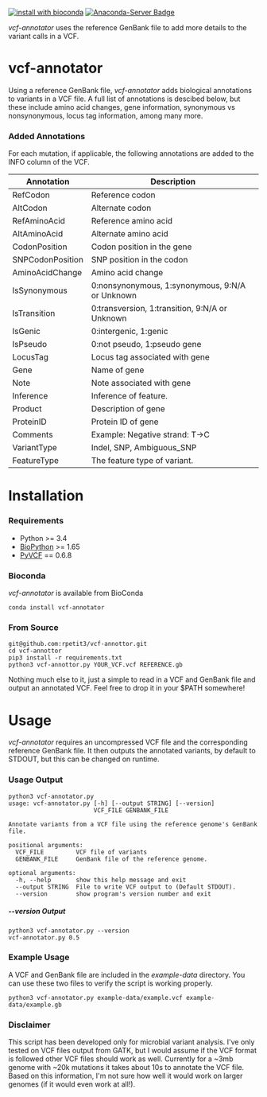 [![install with bioconda](https://img.shields.io/badge/install%20with-bioconda-brightgreen.svg?style=flat-square)](http://bioconda.github.io/recipes/vcf-annotator/README.html)
[![Anaconda-Server Badge](https://anaconda.org/bioconda/vcf-annotator/badges/downloads.svg)](https://anaconda.org/bioconda/vcf-annotator)

*vcf-annotator* uses the reference GenBank file to add more details to the variant calls in a VCF.

# vcf-annotator
Using a reference GenBank file, *vcf-annotator* adds biological annotations to variants in a VCF file. A full list of annotations is descibed below, but these include amino acid changes, gene information, synonymous vs nonsynonymous, locus tag information, among many more. 

### Added Annotations
For each mutation, if applicable, the following annotations are added to the INFO column of the VCF.

| Annotation | Description |
|------------|-------------|
| RefCodon | Reference codon |
| AltCodon | Alternate codon |
| RefAminoAcid | Reference amino acid |
| AltAminoAcid | Alternate amino acid |
| CodonPosition | Codon position in the gene |
| SNPCodonPosition | SNP position in the codon |
| AminoAcidChange | Amino acid change |
| IsSynonymous | 0:nonsynonymous, 1:synonymous, 9:N/A or Unknown |
| IsTransition | 0:transversion, 1:transition, 9:N/A or Unknown |
| IsGenic | 0:intergenic, 1:genic |
| IsPseudo | 0:not pseudo, 1:pseudo gene |
| LocusTag | Locus tag associated with gene |
| Gene | Name of gene |
| Note | Note associated with gene |
| Inference | Inference of feature. |
| Product | Description of gene |
| ProteinID | Protein ID of gene |
| Comments | Example: Negative strand: T->C |
| VariantType | Indel, SNP, Ambiguous_SNP |
| FeatureType | The feature type of variant. |

# Installation
### Requirements
* Python >= 3.4
* [BioPython](http://biopython.org/) >= 1.65 
* [PyVCF](https://github.com/jamescasbon/PyVCF) == 0.6.8

### Bioconda
*vcf-annotator* is available from BioConda
```
conda install vcf-annotator
```

### From Source
```
git@github.com:rpetit3/vcf-annottor.git
cd vcf-annottor
pip3 install -r requirements.txt
python3 vcf-annottor.py YOUR_VCF.vcf REFERENCE.gb
```

Nothing much else to it, just a simple to read in a VCF and GenBank file and output an annotated VCF. Feel free to drop it in your $PATH somewhere!

# Usage
*vcf-annotator* requires an uncompressed VCF file and the corresponding reference GenBank file. It then outputs the annotated variants, by default to STDOUT, but this can be changed on runtime.

### Usage Output
```
python3 vcf-annotator.py
usage: vcf-annotator.py [-h] [--output STRING] [--version]
                        VCF_FILE GENBANK_FILE

Annotate variants from a VCF file using the reference genome's GenBank file.

positional arguments:
  VCF_FILE         VCF file of variants
  GENBANK_FILE     GenBank file of the reference genome.

optional arguments:
  -h, --help       show this help message and exit
  --output STRING  File to write VCF output to (Default STDOUT).
  --version        show program's version number and exit
```

##### --version Output
```
python3 vcf-annotator.py --version
vcf-annotator.py 0.5
```

### Example Usage
A VCF and GenBank file are included in the *example-data* directory. You can use these two files to verify the script is working properly.
```
python3 vcf-annotator.py example-data/example.vcf example-data/example.gb
```

### Disclaimer
This script has been developed only for microbial variant analysis. I've only tested on VCF files output from GATK, but I would assume if the VCF format is followed other VCF files should work as well. Currently for a ~3mb genome with ~20k mutations it takes about 10s to annotate the VCF file. Based on this information, I'm not sure how well it would work on larger genomes (if it would even work at all!).
  
